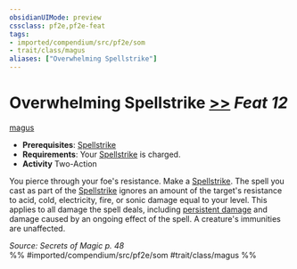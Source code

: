 ```yaml
---
obsidianUIMode: preview
cssclass: pf2e,pf2e-feat
tags:
- imported/compendium/src/pf2e/som
- trait/class/magus
aliases: ["Overwhelming Spellstrike"]
---
```

# Overwhelming Spellstrike  [>>](chapter-9-playing-the-game.md#Actions "Two-Action") *Feat 12*  
[magus](rules/traits/magus-som.md)  

- **Prerequisites**: [Spellstrike](spellstrike-som.md)
- **Requirements**: Your [Spellstrike](spellstrike-som.md) is charged.
- **Activity** Two-Action

You pierce through your foe's resistance. Make a [Spellstrike](spellstrike-som.md). The spell you cast as part of the [Spellstrike](spellstrike-som.md) ignores an amount of the target's resistance to acid, cold, electricity, fire, or sonic damage equal to your level. This applies to all damage the spell deals, including [persistent damage](conditions.md#Persistent%20Damage) and damage caused by an ongoing effect of the spell. A creature's immunities are unaffected.

*Source: Secrets of Magic p. 48*  
%% #imported/compendium/src/pf2e/som #trait/class/magus %%